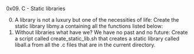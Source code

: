 0x09. C - Static libraries

0. A library is not a luxury but one of the necessities of life: Create the static library libmy.a containing all the functions listed below:
1. Without libraries what have we? We have no past and no future: Create a script called create_static_lib.sh that creates a static library called liball.a from all the .c files that are in the current directory.

